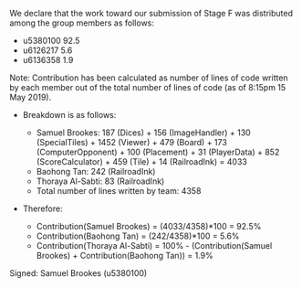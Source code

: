 We declare that the work toward our submission of Stage F was distributed among the group members as follows:

* u5380100 92.5
* u6126217 5.6
* u6136358 1.9

Note: Contribution has been calculated as number of lines of code written by each member out of the total number 
of lines of code (as of 8:15pm 15 May 2019). 

* Breakdown is as follows: 
    * Samuel Brookes: 187 (Dices) + 156 (ImageHandler) + 130 (SpecialTiles) + 1452 (Viewer) + 479 (Board) + 173 (ComputerOpponent) + 100 (Placement) + 31 (PlayerData) + 852 (ScoreCalculator) + 459 (Tile) + 14 (RailroadInk) = 4033
    * Baohong Tan: 242 (RailroadInk)
    * Thoraya Al-Sabti: 83 (RailroadInk)
    * Total number of lines written by team:  4358

* Therefore: 
    * Contribution(Samuel Brookes) = (4033/4358)*100 = 92.5%
    * Contribution(Baohong Tan) = (242/4358)*100 = 5.6%
    * Contribution(Thoraya Al-Sabti) = 100% - (Contribution(Samuel Brookes) + Contribution(Baohong Tan)) = 1.9%

Signed: Samuel Brookes (u5380100)